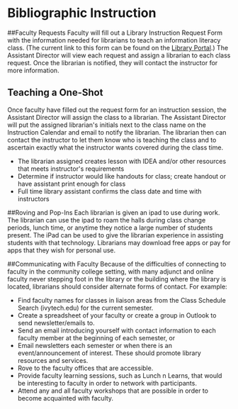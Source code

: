 # Bibliographic Instruction

##Faculty Requests
Faculty will fill out a Library Instruction Request Form with the information needed for librarians to teach an information literacy class. (The current link to this form can be found on the [Library Portal](https://sites.google.com/site/lawrencelibraryhomepage/library-links-1).)  The Assistant Director will view each request and assign a librarian to each class request.  Once the librarian is notified, they will contact the instructor for more information.

## Teaching a One-Shot
Once faculty have filled out the request form for an instruction session, the Assistant Director will assign the class to a librarian.  The Assistant Director will put the assigned librarian's initials next to the class name on the Instruction Calendar and email to notify the librarian.  The librarian then can contact the instructor to let them know who is teaching the class and to ascertain exactly what the instructor wants covered during the class time.

- The librarian assigned creates lesson with IDEA and/or other resources that meets instructor's requirements
- Determine if instructor would like handouts for class; create handout or have assistant print enough for class
- Full time library assistant confirms the class date and time with instructors

##Roving and Pop-Ins
Each librarian is given an ipad to use during work.  The librarian can use the ipad to roam the halls during class change periods, lunch time, or anytime they notice a large number of students present.  The iPad can be used to give the librarian experience in assisting students with that technology.  Librarians may download free apps or pay for apps that they wish for personal use.

##Communicating with Faculty
Because of the difficulties of connecting to faculty in the community college setting, with many adjunct and online faculty never stepping foot in the library or the building where the library is located, librarians should consider alternate forms of contact. For example:

- Find faculty names for classes in liaison areas from the Class Schedule Search (ivytech.edu) for the current semester.
- Create a spreadsheet of your faculty or create a group in Outlook to send newsletter/emails to.
- Send an email introducing yourself with contact information to each faculty member at the beginning of each semester, or
- Email newsletters each semester or when there is an event/announcement of interest. These should promote library resources and services.
- Rove to the faculty offices that are accessible.
- Provide faculty learning sessions, such as Lunch n Learns, that would be interesting to faculty in order to network with participants.
- Attend any and all faculty workshops that are possible in order to become acquainted with faculty.

